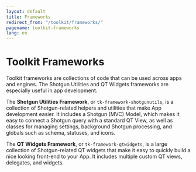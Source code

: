 ```yaml
---
layout: default
title: Frameworks
redirect_from: "/toolkit/frameworks/"
pagename: toolkit-frameworks
lang: en
---
```


# Toolkit Frameworks

Toolkit frameworks are collections of code that can be used across apps and engines. The Shotgun Utilities and QT Widgets frameworks are especially useful in app development.

The **Shotgun Utilities Framework**, or `tk-framework-shotgunutils`, is a collection of Shotgun-related helpers and utilities that make App development easier. It includes a Shotgun (MVC) Model, which makes it easy to connect a Shotgun query with a standard QT View, as well as classes for managing settings, background Shotgun processing, and globals such as schema, statuses, and icons.

The **QT Widgets Framework**, or `tk-framework-qtwidgets`, is a large collection of Shotgun-related QT widgets that make it easy to quickly build a nice looking front-end to your App. It includes multiple custom QT views, delegates, and widgets.


